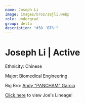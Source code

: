 ```yaml
---
name: Joseph Li
image: images/bros/38jli.webp
role: undergrad
group: delta
description: "#38 'BTΛ'"
---
```


# Joseph Li | Active
Ethnicity: Chinese

Major: Biomedical Engineering

Big Bro: [Andy "PΛNCHAM" Garcia](18agarcia)

[Click here](/ujis/10jta/) to view Joe's Lineage!